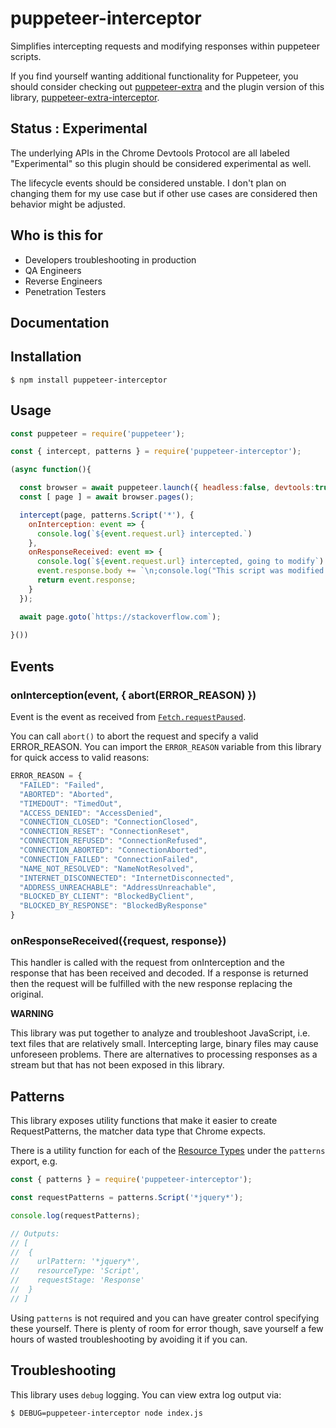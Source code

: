 # puppeteer-interceptor

Simplifies intercepting requests and modifying responses within puppeteer scripts.

If you find yourself wanting additional functionality for Puppeteer, you should consider checking out [puppeteer-extra](https://github.com/berstend/puppeteer-extra) and the plugin version of this library, [puppeteer-extra-interceptor](http://github.com/jsoverson/puppeteer-extra-interceptor).

## Status : Experimental

The underlying APIs in the Chrome Devtools Protocol are all labeled "Experimental" so this plugin should be considered experimental as well.

The lifecycle events should be considered unstable. I don't plan on changing them for my use case but if other use cases are considered then behavior might be adjusted.

## Who is this for

- Developers troubleshooting in production
- QA Engineers
- Reverse Engineers
- Penetration Testers

## Documentation

## Installation

```shell
$ npm install puppeteer-interceptor
```

## Usage

```js
const puppeteer = require('puppeteer');

const { intercept, patterns } = require('puppeteer-interceptor');

(async function(){

  const browser = await puppeteer.launch({ headless:false, devtools:true });
  const [ page ] = await browser.pages();

  intercept(page, patterns.Script('*'), {
    onInterception: event => {
      console.log(`${event.request.url} intercepted.`)
    },
    onResponseReceived: event => {
      console.log(`${event.request.url} intercepted, going to modify`)
      event.response.body += `\n;console.log("This script was modified inline");`
      return event.response;
    }
  });

  await page.goto(`https://stackoverflow.com`);
  
}())
```

## Events

### onInterception(event, { abort(ERROR_REASON) })

Event is the event as received from [`Fetch.requestPaused`](https://chromedevtools.github.io/devtools-protocol/tot/Fetch#event-requestPaused).

You can call `abort()` to abort the request and specify a valid ERROR_REASON. You can import the `ERROR_REASON` variable from this library for quick access to valid reasons:

```js
ERROR_REASON = {
  "FAILED": "Failed",
  "ABORTED": "Aborted",
  "TIMEDOUT": "TimedOut",
  "ACCESS_DENIED": "AccessDenied",
  "CONNECTION_CLOSED": "ConnectionClosed",
  "CONNECTION_RESET": "ConnectionReset",
  "CONNECTION_REFUSED": "ConnectionRefused",
  "CONNECTION_ABORTED": "ConnectionAborted",
  "CONNECTION_FAILED": "ConnectionFailed",
  "NAME_NOT_RESOLVED": "NameNotResolved",
  "INTERNET_DISCONNECTED": "InternetDisconnected",
  "ADDRESS_UNREACHABLE": "AddressUnreachable",
  "BLOCKED_BY_CLIENT": "BlockedByClient",
  "BLOCKED_BY_RESPONSE": "BlockedByResponse"
}
```

### onResponseReceived({request, response})

This handler is called with the request from onInterception and the response that has been received and decoded. If a response is returned then the request will be fulfilled with the new response replacing the original.

**WARNING**

This library was put together to analyze and troubleshoot JavaScript, i.e. text files that are relatively small. Intercepting large, binary files may cause unforeseen problems. There are alternatives to processing responses as a stream but that has not been exposed in this library. 

## Patterns

This library exposes utility functions that make it easier to create RequestPatterns, the matcher data type that Chrome expects.

There is a utility function for each of the [Resource Types](https://chromedevtools.github.io/devtools-protocol/tot/Network#type-ResourceType) under the `patterns` export, e.g.

```js
const { patterns } = require('puppeteer-interceptor');

const requestPatterns = patterns.Script('*jquery*');

console.log(requestPatterns);

// Outputs:
// [
//  {
//    urlPattern: '*jquery*',
//    resourceType: 'Script',
//    requestStage: 'Response'
//  }
// ]
```

Using `patterns` is not required and you can have greater control specifying these yourself. There is plenty of room for error though, save yourself a few hours of wasted troubleshooting by avoiding it if you can.  

## Troubleshooting

This library uses `debug` logging. You can view extra log output via:

```shell
$ DEBUG=puppeteer-interceptor node index.js
```